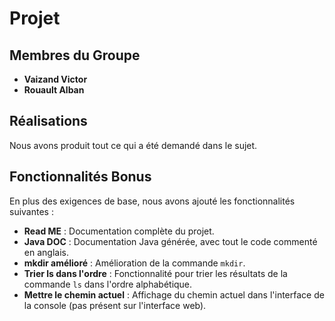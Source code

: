 # Projet

## Membres du Groupe

- **Vaizand Victor**
- **Rouault Alban**

## Réalisations

Nous avons produit tout ce qui a été demandé dans le sujet.

## Fonctionnalités Bonus

En plus des exigences de base, nous avons ajouté les fonctionnalités suivantes :

- **Read ME** : Documentation complète du projet.
- **Java DOC** : Documentation Java générée, avec tout le code commenté en anglais.
- **mkdir amélioré** : Amélioration de la commande `mkdir`.
- **Trier ls dans l'ordre** : Fonctionnalité pour trier les résultats de la commande `ls` dans l'ordre alphabétique.
- **Mettre le chemin actuel** : Affichage du chemin actuel dans l'interface de la console (pas présent sur l'interface web).
